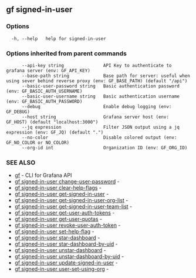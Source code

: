 ## gf signed-in-user



### Options

```
  -h, --help   help for signed-in-user
```

### Options inherited from parent commands

```
      --api-key string               API Key to authenticate to grafana server (env: GF_API_KEY)
      --base-path string             Base path for server: useful when using sever behind reverse proxy (env: GF_BASE_PATH) (default "/api")
      --basic-user-password string   Basic authentication password (env: GF_BASIC_AUTH_USERNAME)
      --basic-user-username string   Basic authentication username (env: GF_BASIC_AUTH_PASSWORD)
      --debug                        Enable debug logging (env: GF_DEBUG)
      --host string                  Grafana server host (env: GF_HOST) (default "localhost:3000")
      --jq expression                Filter JSON output using a jq expression (env: GF_JQ) (default ".")
      --no-color                     Disable colored output (env: GF_NO_COLOR or NO_COLOR)
      --org-id int                   Organization ID (env: GF_ORG_ID)
```

### SEE ALSO

* [gf](gf.md)	 - CLI for Grafana API
* [gf signed-in-user change-user-password](gf_signed-in-user_change-user-password.md)	 - 
* [gf signed-in-user clear-help-flags](gf_signed-in-user_clear-help-flags.md)	 - 
* [gf signed-in-user get-signed-in-user](gf_signed-in-user_get-signed-in-user.md)	 - 
* [gf signed-in-user get-signed-in-user-org-list](gf_signed-in-user_get-signed-in-user-org-list.md)	 - 
* [gf signed-in-user get-signed-in-user-team-list](gf_signed-in-user_get-signed-in-user-team-list.md)	 - 
* [gf signed-in-user get-user-auth-tokens](gf_signed-in-user_get-user-auth-tokens.md)	 - 
* [gf signed-in-user get-user-quotas](gf_signed-in-user_get-user-quotas.md)	 - 
* [gf signed-in-user revoke-user-auth-token](gf_signed-in-user_revoke-user-auth-token.md)	 - 
* [gf signed-in-user set-help-flag](gf_signed-in-user_set-help-flag.md)	 - 
* [gf signed-in-user star-dashboard](gf_signed-in-user_star-dashboard.md)	 - 
* [gf signed-in-user star-dashboard-by-uid](gf_signed-in-user_star-dashboard-by-uid.md)	 - 
* [gf signed-in-user unstar-dashboard](gf_signed-in-user_unstar-dashboard.md)	 - 
* [gf signed-in-user unstar-dashboard-by-uid](gf_signed-in-user_unstar-dashboard-by-uid.md)	 - 
* [gf signed-in-user update-signed-in-user](gf_signed-in-user_update-signed-in-user.md)	 - 
* [gf signed-in-user user-set-using-org](gf_signed-in-user_user-set-using-org.md)	 - 

